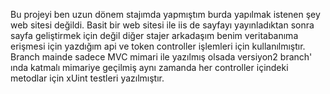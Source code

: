 Bu projeyi ben uzun dönem stajımda yapmıştım burda yapılmak istenen şey web sitesi değildi. Basit bir web sitesi ile iis de sayfayı yayınladıktan sonra sayfa geliştirmek için değil diğer stajer arkadaşım benim veritabanıma erişmesi için yazdığım api ve token controller işlemleri için kullanılmıştır. Branch mainde sadece MVC mimari ile yazılmış olsada versiyon2 branch' ında katmalı mimariye geçilmiş aynı zamanda her controller içindeki metodlar için xUint testleri yazılmıştır.
